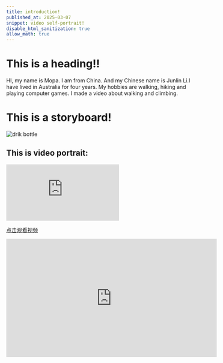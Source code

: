 ```yaml
---
title: introduction!
published_at: 2025-03-07
snippet: video self-portrait!
disable_html_sanitization: true
allow_math: true
---
```


# This is a heading!!

HI, my name is Mopa. I am from China. And my Chinese name is Junlin Li.I have lived in Australia for four years. My hobbies are walking, hiking and playing computer games.
I made a video about walking and climbing.

# This is a storyboard!
![drik bottle](week1/storyboard.jpg)

## This is video portrait:

<iframe id="Walking and Hiking" src="https://www.youtube.com/watch?v=GoJoC7V4vzY" title="introduction" frameborder="0" allow="accelerometer; autoplay; clipboard-write; encrypted-media; gyroscope; picture-in-picture; web-share" referrerpolicy="strict-origin-when-cross-origin" allowfullscreen></iframe>

<script type="module">

    console.log (`hello world! 🚀`)

    const iframe  = document.getElementById (`Walking and Hiking`)
    iframe.width  = iframe.parentNode.scrollWidth
    iframe.height = iframe.width * 9 / 16

</script>

<a href="https://www.youtube.com/watch?v=GoJoC7V4vzY" target="_blank">点击观看视频</a>

<iframe width="560" height="315" 
    src="https://www.youtube.com/watch?v=GoJoC7V4vzY" 
    frameborder="0" allowfullscreen>
</iframe>

